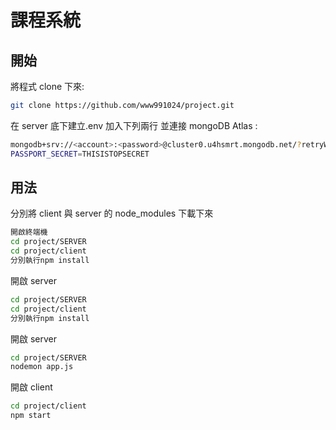 # 課程系統

## 開始

將程式 clone 下來:

```bash
git clone https://github.com/www991024/project.git
```

在 server 底下建立.env 加入下列兩行 並連接 mongoDB Atlas :

```bash
mongodb+srv://<account>:<password>@cluster0.u4hsmrt.mongodb.net/?retryWrites=true&w=majority&appName=<DBname>
PASSPORT_SECRET=THISISTOPSECRET
```

## 用法

分別將 client 與 server 的 node_modules 下載下來

```bash
開啟終端機
cd project/SERVER
cd project/client
分別執行npm install
```

開啟 server

```bash
cd project/SERVER
cd project/client
分別執行npm install
```

開啟 server

```bash
cd project/SERVER
nodemon app.js
```

開啟 client

```bash
cd project/client
npm start
```
